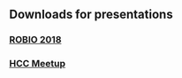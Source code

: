 ## Downloads for presentations

### [ROBIO 2018](https://drive.google.com/open?id=1FCjphYLPnnhtngEwoErjBA82MhOiYVD4)<br/>

### [HCC Meetup](https://drive.google.com/open?id=1VkZas5yXHu4VzLAIr-uPuheeVjd0ZnqY)<br/>
